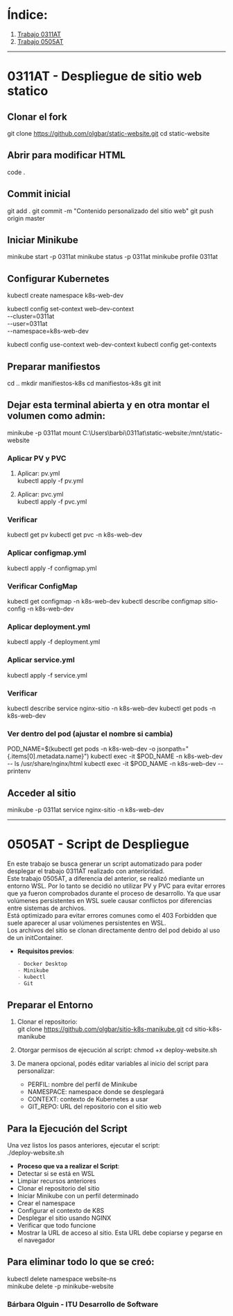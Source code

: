 # Índice:  
1. [Trabajo 0311AT](#0311at---despliegue-de-sitio-web-statico)
2. [Trabajo 0505AT](#0505at---script-de-despliegue)

***

# 0311AT - Despliegue de sitio web statico

## Clonar el fork
git clone https://github.com/olgbar/static-website.git
cd static-website

## Abrir para modificar HTML
code .

## Commit inicial
git add .
git commit -m "Contenido personalizado del sitio web"
git push origin master

## Iniciar Minikube
minikube start -p 0311at
minikube status -p 0311at
minikube profile 0311at

## Configurar Kubernetes
kubectl create namespace k8s-web-dev

kubectl config set-context web-dev-context \
  --cluster=0311at \
  --user=0311at \
  --namespace=k8s-web-dev

kubectl config use-context web-dev-context
kubectl config get-contexts

## Preparar manifiestos
cd ..
mkdir manifiestos-k8s
cd manifiestos-k8s
git init

## Dejar esta terminal abierta y en otra montar el volumen como admin:
minikube -p 0311at mount C:\Users\barbi\0311at\static-website:/mnt/static-website

### Aplicar PV y PVC  
1. Aplicar: pv.yml  
kubectl apply -f pv.yml

2. Aplicar: pvc.yml  
kubectl apply -f pvc.yml

### Verificar  

kubectl get pv
kubectl get pvc -n k8s-web-dev

### Aplicar configmap.yml

kubectl apply -f configmap.yml  

### Verificar ConfigMap
kubectl get configmap -n k8s-web-dev
kubectl describe configmap sitio-config -n k8s-web-dev

### Aplicar deployment.yml  

kubectl apply -f deployment.yml

### Aplicar service.yml

kubectl apply -f service.yml

### Verificar
kubectl describe service nginx-sitio -n k8s-web-dev
kubectl get pods -n k8s-web-dev

### Ver dentro del pod (ajustar el nombre si cambia)
POD_NAME=$(kubectl get pods -n k8s-web-dev -o jsonpath="{.items[0].metadata.name}")
kubectl exec -it $POD_NAME -n k8s-web-dev -- ls /usr/share/nginx/html
kubectl exec -it $POD_NAME -n k8s-web-dev -- printenv

## Acceder al sitio
minikube -p 0311at service nginx-sitio -n k8s-web-dev

*** 

# 0505AT - Script de Despliegue

En este trabajo se busca generar un script automatizado para poder desplegar el trabajo 0311AT realizado con anterioridad.  
Este trabajo 0505AT, a diferencia del anterior, se realizó mediante un entorno WSL. Por lo tanto se decidió no utilizar PV y PVC para evitar errores que ya fueron comprobados durante el proceso de desarrollo. Ya que usar volúmenes persistentes en WSL suele causar conflictos por diferencias entre sistemas de archivos.  
Está optimizado para evitar errores comunes como el 403 Forbidden que suele aparecer al usar volúmenes persistentes en WSL.  
Los archivos del sitio se clonan directamente dentro del pod debido al uso de un initContainer.  
  
- **Requisitos previos**:
  ```md
  - Docker Desktop
  - Minikube
  - kubectl
  - Git
  ```
## Preparar el Entorno  

1. Clonar el repositorio:  
  git clone https://github.com/olgbar/sitio-k8s-manikube.git
  cd sitio-k8s-manikube 
  
2. Otorgar permisos de ejecución al script:
   chmod +x deploy-website.sh

3. De manera opcional, podés editar variables al inicio del script para personalizar:
   - PERFIL: nombre del perfil de Minikube
   - NAMESPACE: namespace donde se desplegará
   - CONTEXT: contexto de Kubernetes a usar
   - GIT_REPO: URL del repositorio con el sitio web

## Para la Ejecución del Script  

Una vez listos los pasos anteriores, ejecutar el script:  
  ./deploy-website.sh

- **Proceso que va a realizar el Script**:
- Detectar si se está en WSL
- Limpiar recursos anteriores
- Clonar el repositorio del sitio
- Iniciar Minikube con un perfil determinado
- Crear el namespace
- Configurar el contexto de K8S
- Desplegar el sitio usando NGINX
- Verificar que todo funcione
- Mostrar la URL de acceso al sitio. Esta URL debe copiarse y pegarse en el navegador

## Para eliminar todo lo que se creó:
kubectl delete namespace website-ns  
minikube delete -p minikube-website

### Bárbara Olguin - ITU Desarrollo de Software